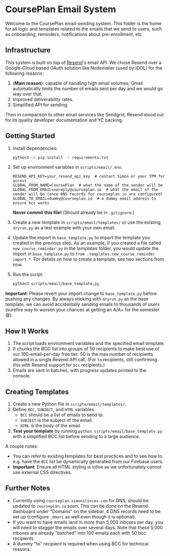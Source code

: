 # CoursePlan Email System

Welcome to the CoursePlan email-sending system. This folder is the home for all logic and templates related to the emails that we send to users, such as onboarding, reminders, notifications about pre-enrollment, etc.

## Infrastructure

This system is built on top of [Resend](https://resend.com)'s email API. We chose Resend over a Google-Cloud based OAuth solution like Nodemailer (used by IDOL) for the following reasons:

1. (**Main reason**): capable of handling high email volumes; Gmail automatically limits the number of emails sent per day and we would go way over that.
2. Improved deliverability rates.
3. Simplified API for sending.

Then in comparison to other email services like Sendgrid, Resend stood out for its quality developer documentation and YC backing.

## Getting Started

1. Install dependencies:
   ```bash
   python3 -m pip install -r requirements.txt
   ```

2. Set up environment variables in `scripts/email/.env`:
   ```
   RESEND_API_KEY=your_resend_api_key  # contact Simon or your TPM for access
   GLOBAL_FROM_NAME=CoursePlan  # what the name of the sender will be
   GLOBAL_FROM_EMAIL=noreply@courseplan.io  # what the email of the sender will be (once DNS records for courseplan.io are configured)
   GLOBAL_TO_EMAIL=dummy@courseplan.io  # a dummy email address to ensure bcc works
   ```
   **Never commit this file!** (Should already be in `.gitignore`.)

3. Create a new template in `scripts/email/templates/` or use the existing `dryrun.py` as a test example with your own email.

4. Update the import in `base_template.py` to import the template you created in the previous step. As an example, if you created a file called `new_course_reminder.py` in the templates folder, you would update the import in `base_template.py` to `from .templates.new_course_reminder import *`. For details on how to create a template, see two sections from now.

5. Run the script:
   ```bash
   python3 scripts/email/base_template.py
   ```

**Important**: Please revert your import change to `base_template.py` before pushing any changes. By always sticking with `dryrun.py` as the base template, we can avoid accidentally sending emails to thousands of users (surefire way to worsen your chances at getting an A/A+ for the semester 😅).

## How It Works

1. The script loads environment variables and the specified email template.
2. It chunks the BCC list into groups of 50 recipients to make best use of our 100-email-per-day free tier. 50 is the max number of recipients allowed in a single Resend API call. (For `to` recipients, still confirming this with Resend support for `bcc` recipients.)
3. Emails are sent in batches, with progress updates printed to the console.

## Creating Templates

1. Create a new Python file in `scripts/email/templates/`.
2. Define `BCC`, `SUBJECT`, and `HTML` variables.
    - `BCC` should be a list of emails to send to.
    - `SUBJECT` is the subject of the email.
    - `HTML` is the body of the email.
3. **Test your template** by running `python scripts/email/base_template.py` with a simplified BCC list before sending to a large audience.

A couple notes:
- You can refer to existing templates for best practices and to see how to e.g. have the `BCC` list be dynamically generated from our Firebase users.
- **Important**: Ensure all HTML styling is inline as we unfortunately cannot use external CSS directives.

## Further Notes

- Currently using `courseplan.simonilincev.com` for DNS; should be updated to `courseplan.io` soon. This can be done on the Resend dashboard under "Domains" on the sidebar. 4 DNS records need to be set up (configure `_dmarc` as well even though it is optional).
- If you want to have emails land in more than 5,000 inboxes per day, you will need to stagger the emails over several days. Note that these 5,000 inboxes are already "batched" into 100 emails each with 50 bcc recipients.
- A dummy "to" recipient is required when using BCC for technical reasons.
